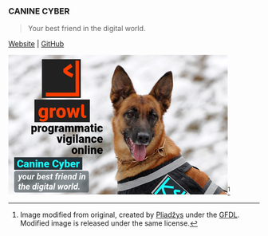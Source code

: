 ### CANINE CYBER
> Your best friend in the digital world.

[Website](https://canine-cyber.com) | [GitHub](https://github.com/Canine-Cyber)

![Promo Tile Image](/profile/growl-small-promo-tile-440x280.png)[^attribution]

[^attribution]: Image modified from original, created by [Pliadžys](https://commons.wikimedia.org/wiki/File:German_Shepherd_Dog_in_Lithuanian_Army.jpg) under the [GFDL](http://www.gnu.org/copyleft/fdl.html). Modified image is released under the same license.

